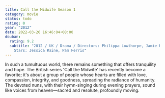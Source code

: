 ```yaml
---
title: Call the Midwife Season 1
category: movie
status: todo
rating: 0
year: "2012"
date: 2022-03-26 16:46:04+08:00
douban:
  rating: 9.2
  subtitle: "2012 / UK / Drama / Directors: Philippa Lowthorpe, Jamie Payne /
    Stars: Jessica Raine, Pam Ferris"
---
```


In such a tumultuous world, there remains something that offers tranquility and hope. The British series 'Call the Midwife' has recently become a favorite; it's about a group of people whose hearts are filled with love, compassion, integrity, and goodness, spreading the radiance of humanity. The devoted nuns, with their hymn-singing during evening prayers, sound like voices from heaven—sacred and resolute, profoundly moving.

